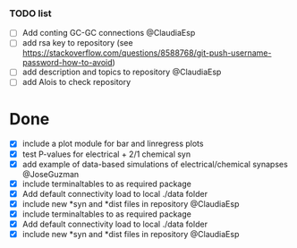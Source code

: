 ### TODO list 

- [ ] Add conting GC-GC connections @ClaudiaEsp
- [ ] add rsa key to repository (see https://stackoverflow.com/questions/8588768/git-push-username-password-how-to-avoid)
- [ ] add description and topics to repository @ClaudiaEsp
- [ ] add Alois to check repository

Done
====
- [x] include a plot module for bar and linregress plots 
- [x] test P-values for electrical + 2/1 chemical syn
- [x] add example of data-based simulations of electrical/chemical synapses @JoseGuzman
- [x] include terminaltables to as required package
- [x] Add default connectivity load to local ./data folder 
- [x] include new \*syn and \*dist files in repository @ClaudiaEsp
- [x] include terminaltables to as required package
- [x] Add default connectivity load to local ./data folder 
- [x] include new \*syn and \*dist files in repository @ClaudiaEsp
